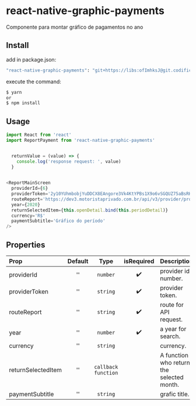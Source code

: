 # react-native-graphic-payments
Componente para montar gráfico de pagamentos no ano

## Install
add in package.json:
```bash
"react-native-graphic-payments": "git+https://libs:ofImhksJ@git.codificar.com.br/react-components/react-native-graphic-payments.git",
```

execute the command:
```bash
$ yarn
or
$ npm install 
```

## Usage

```javascript
import React from 'react'
import ReportPayment from 'react-native-graphic-payments'


  returnValue = (value) => {
    console.log('response request: ', value)
  }

 
<ReportMainScreen 
  providerId={6}
  providerToken='2y10YUhmbobjYuDDCX8EAngore3Vk4KtYPBs1X9o6vSGQUZ75aBsRHTC'
  routeReport='https://dev3.motoristaprivado.com.br/api/v3/provider/profits'
  year={2020}
  returnSelectedItem={this.openDetail.bind(this.periodDetail)}
  currency='R$'
  paymentSubtitle='Gráfico do período'
/>


```



## Properties

| Prop  | Default  | Type | isRequired | Description
| :------------ |:---------------:| :---------------:|:---------------:|--
| providerId | '' | `number` | ✔️ | provider id number. |
| providerToken | '' | `string` | ✔️ | provider token. |
| routeReport | '' | `string` | ✔️ | route for API request. |
| year | '' | `number` | ✔️ | a year for search. |
| currency | '' | `string` |  | currency. |
| returnSelectedItem | '' | `callback function` |  | A function who return the selected month. |
| paymentSubtitle | '' | `string` |  | grafic title. |